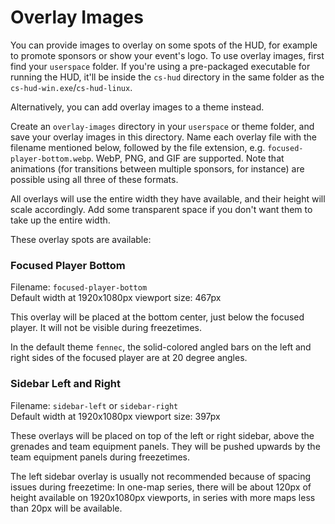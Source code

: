 # Overlay Images

You can provide images to overlay on some spots of the HUD, for example to promote sponsors or show your event's logo.
To use overlay images, first find your `userspace` folder.
If you're using a pre-packaged executable for running the HUD, it'll be inside the `cs-hud` directory in the same folder as the `cs-hud-win.exe`/`cs-hud-linux`.
<!-- TODO other ways of running -->
Alternatively, you can add overlay images to a theme instead.

Create an `overlay-images` directory in your `userspace` or theme folder, and save your overlay images in this directory.
Name each overlay file with the filename mentioned below, followed by the file extension, e.g. `focused-player-bottom.webp`.
WebP, PNG, and GIF are supported. Note that animations (for transitions between multiple sponsors, for instance) are possible using all three of these formats.

All overlays will use the entire width they have available, and their height will scale accordingly.
Add some transparent space if you don't want them to take up the entire width.

These overlay spots are available:


### Focused Player Bottom
Filename: `focused-player-bottom`  
Default width at 1920x1080px viewport size: 467px

This overlay will be placed at the bottom center, just below the focused player.
It will not be visible during freezetimes.

In the default theme `fennec`, the solid-colored angled bars on the left and right sides of the focused player are at 20 degree angles.


### Sidebar Left and Right
Filename: `sidebar-left` or `sidebar-right`  
Default width at 1920x1080px viewport size: 397px

These overlays will be placed on top of the left or right sidebar, above the grenades and team equipment panels.
They will be pushed upwards by the team equipment panels during freezetimes.

The left sidebar overlay is usually not recommended because of spacing issues during freezetime:
In one-map series, there will be about 120px of height available on 1920x1080px viewports, in series with more maps less than 20px will be available.
